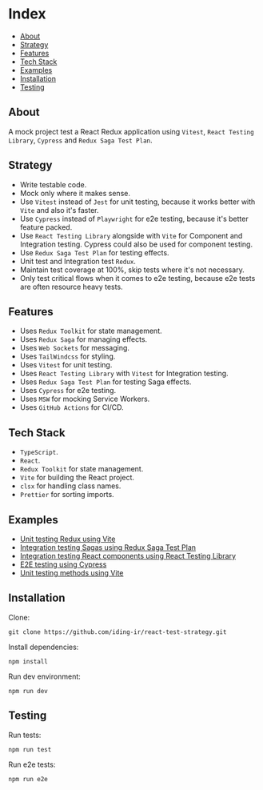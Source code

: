 # Index

- [About](#about)
- [Strategy](#strategy)
- [Features](#features)
- [Tech Stack](#tech-stack)
- [Examples](#examples)
- [Installation](#installation)
- [Testing](#testing)

## About
A mock project test a React Redux application using `Vitest`, `React Testing Library`, `Cypress` and `Redux Saga Test Plan`.

## Strategy
- Write testable code.
- Mock only where it makes sense.
- Use `Vitest` instead of `Jest` for unit testing, because it works better with `Vite` and also it's faster.
- Use `Cypress` instead of `Playwright` for e2e testing, because it's better feature packed.
- Use `React Testing Library` alongside with `Vite` for Component and Integration testing. Cypress could also be used for component testing.
- Use `Redux Saga Test Plan` for testing effects.
- Unit test and Integration test `Redux`.
- Maintain test coverage at 100%, skip tests where it's not necessary.
- Only test critical flows when it comes to e2e testing, because e2e tests are often resource heavy tests.

## Features
- Uses `Redux Toolkit` for state management.
- Uses `Redux Saga` for managing effects.
- Uses `Web Sockets` for messaging.
- Uses `TailWindcss` for styling.
- Uses `Vitest` for unit testing.
- Uses `React Testing Library` with `Vitest` for Integration testing.
- Uses `Redux Saga Test Plan` for testing Saga effects.
- Uses `Cypress` for e2e testing.
- Uses `MSW` for mocking Service Workers.
- Uses `GitHub Actions` for CI/CD.

## Tech Stack
- `TypeScript`.
- `React`.
- `Redux Toolkit` for state management.
- `Vite` for building the React project.
- `clsx` for handling class names.
- `Prettier` for sorting imports.

## Examples

- [Unit testing Redux using Vite](https://github.com/iding-ir/react-test-strategy/blob/master/src/features/chat/__tests__/chat-slice.test.ts)
- [Integration testing Sagas using Redux Saga Test Plan](https://github.com/iding-ir/react-test-strategy/blob/master/src/features/chat/sagas/__test__/request-add-message.test.ts)
- [Integration testing React components using React Testing Library](https://github.com/iding-ir/react-test-strategy/blob/master/src/features/chat/components/Messages/__tests__/Messages.test.tsx)
- [E2E testing using Cypress](https://github.com/iding-ir/react-test-strategy/blob/master/cypress/e2e/2-messaging/messaging.cy.js)
- [Unit testing methods using Vite](https://github.com/iding-ir/react-test-strategy/blob/master/src/methods/__tests__/randomly-delay.test.ts)

## Installation

Clone:
```
git clone https://github.com/iding-ir/react-test-strategy.git
```

Install dependencies:
```
npm install
```

Run dev environment:
```
npm run dev
```

## Testing

Run tests:
```
npm run test
```

Run e2e tests:
```
npm run e2e
```
